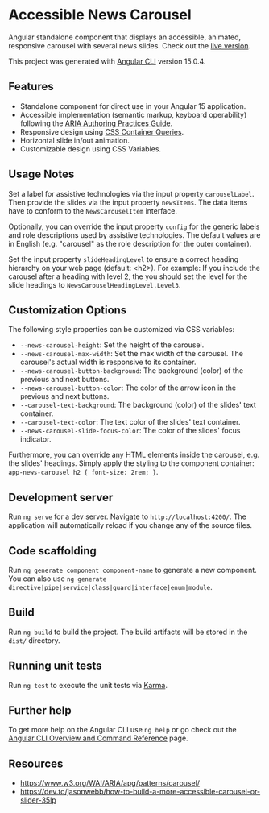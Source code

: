 # Accessible News Carousel

Angular standalone component that displays an accessible, animated, responsive carousel with several news slides. Check out the [live version](https://alexlehner86.github.io/accessible-news-carousel/).

This project was generated with [Angular CLI](https://github.com/angular/angular-cli) version 15.0.4.

## Features

- Standalone component for direct use in your Angular 15 application.
- Accessible implementation (semantic markup, keyboard operability) following the [ARIA Authoring Practices Guide](https://www.w3.org/WAI/ARIA/apg/patterns/carousel/).
- Responsive design using [CSS Container Queries](https://developer.mozilla.org/en-US/docs/Web/CSS/CSS_Container_Queries).
- Horizontal slide in/out animation.
- Customizable design using CSS Variables.

## Usage Notes
Set a label for assistive technologies via the input property `carouselLabel`. Then provide the slides via the input property `newsItems`. The data items have to conform to the `NewsCarouselItem` interface.

Optionally, you can override the input property `config` for the generic labels and role descriptions used by assistive technologies. The default values are in English (e.g. "carousel" as the role description for the outer container).

Set the input property `slideHeadingLevel` to ensure a correct heading hierarchy on your web page (default: &lt;h2&gt;). For example: If you include the carousel after a heading with level 2, the you should set the level for the slide headings to `NewsCarouselHeadingLevel.Level3`.

## Customization Options

The following style properties can be customized via CSS variables:
- `--news-carousel-height`: Set the height of the carousel.
- `--news-carousel-max-width`: Set the max width of the carousel. The carousel's actual width is responsive to its container.
- `--news-carousel-button-background`: The background (color) of the previous and next buttons.
- `--news-carousel-button-color`: The color of the arrow icon in the previous and next buttons.
- `--carousel-text-background`: The background (color) of the slides' text container.
- `--carousel-text-color`: The text color of the slides' text container.
- `--news-carousel-slide-focus-color`: The color of the slides' focus indicator.

Furthermore, you can override any HTML elements inside the carousel, e.g. the slides' headings. Simply apply the styling to the component container: `app-news-carousel h2 { font-size: 2rem; }`.

## Development server

Run `ng serve` for a dev server. Navigate to `http://localhost:4200/`. The application will automatically reload if you change any of the source files.

## Code scaffolding

Run `ng generate component component-name` to generate a new component. You can also use `ng generate directive|pipe|service|class|guard|interface|enum|module`.

## Build

Run `ng build` to build the project. The build artifacts will be stored in the `dist/` directory.

## Running unit tests

Run `ng test` to execute the unit tests via [Karma](https://karma-runner.github.io).

## Further help

To get more help on the Angular CLI use `ng help` or go check out the [Angular CLI Overview and Command Reference](https://angular.io/cli) page.

## Resources
- https://www.w3.org/WAI/ARIA/apg/patterns/carousel/
- https://dev.to/jasonwebb/how-to-build-a-more-accessible-carousel-or-slider-35lp